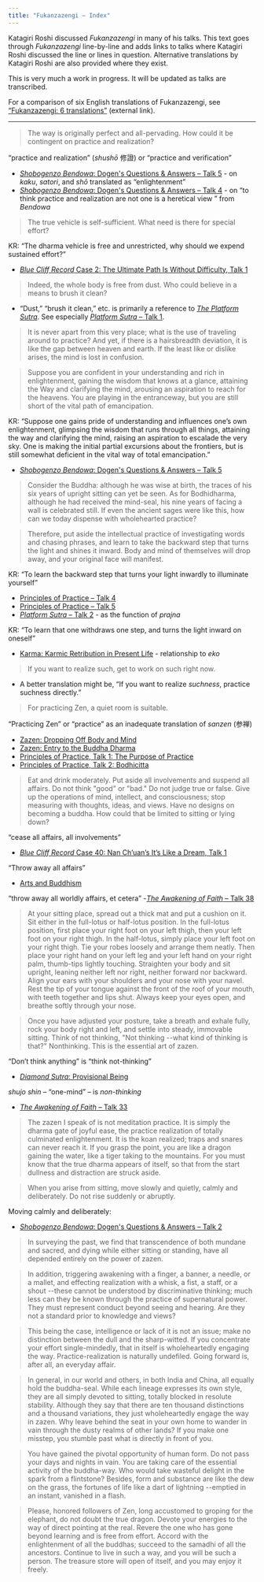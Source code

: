 ```yaml
---
title: "Fukanzazengi – Index"
---
```


Katagiri Roshi discussed *Fukanzazengi* in many of his talks. This text goes through *Fukanzazengi* line-by-line and adds links to talks where Katagiri Roshi discussed the line or lines in question. Alternative translations by Katagiri Roshi are also provided where they exist. 

This is very much a work in progress. It will be updated as talks are transcribed.

For a comparison of six English translations of Fukanzazengi, see [“Fukanzazengi: 6 translations”](https://zendogen.es/textos-zen-pdf/Fukanzazengi-6-translations.pdf) (external link).

---

> The way is originally perfect and all-pervading. How could it be contingent on practice and realization? 

“practice and realization” (*shushō* 修證) or “practice and verification”
- [*Shobogenzo Bendowa*: Dogen's Questions & Answers – Talk 5](1987-03-15-Bendowa-Talk-5) - on *kaku*, *satori*, and *shō* translated as “enlightenment”
- [*Shobogenzo Bendowa*: Dogen's Questions & Answers – Talk 4](1987-03-14-Bendowa-Talk-4) - on “to think practice and realization are not one is a heretical view ” from *Bendowa*

> The true vehicle is self-sufficient. What need is there for special effort? 

KR: “The dharma vehicle is free and unrestricted, why should we expend sustained effort?”
- [*Blue Cliff Record* Case 2: The Ultimate Path Is Without Difficulty, Talk 1](1980-01-19-Blue-Cliff-Record-Case-2-Talk-1)

>Indeed, the whole body is free from dust. Who could believe in a means to brush it clean? 

- “Dust,” “brush it clean,” etc. is primarily a reference to [*The Platform Sutra*](platform-sutra). See especially [*Platform Sutra* – Talk 1](1987-03-06-Platform-Sutra-Talk-1).

> It is never apart from this very place; what is the use of traveling around to practice? And yet, if there is a hairsbreadth deviation, it is like the gap between heaven and earth. If the least like or dislike arises, the mind is lost in confusion. 

> Suppose you are confident in your understanding and rich in enlightenment, gaining the wisdom that knows at a glance, attaining the Way and clarifying the mind, arousing an aspiration to reach for the heavens. You are playing in the entranceway, but you are still short of the vital path of emancipation.

KR: “Suppose one gains pride of understanding and influences one’s own enlightenment, glimpsing the wisdom that runs through all things, attaining the way and clarifying the mind, raising an aspiration to escalade the very sky. One is making the initial partial excursions about the frontiers, but is still somewhat deficient in the vital way of total emancipation.”
- [*Shobogenzo Bendowa*: Dogen's Questions & Answers – Talk 5](https://katagiritranscripts.net/1987-03-15-Bendowa-Talk-5)

> Consider the Buddha: although he was wise at birth, the traces of his six years of upright sitting can yet be seen. As for Bodhidharma, although he had received the mind-seal, his nine years of facing a wall is celebrated still. If even the ancient sages were like this, how can we today dispense with wholehearted practice?

> Therefore, put aside the intellectual practice of investigating words and chasing phrases, and learn to take the backward step that turns the light and shines it inward. Body and mind of themselves will drop away, and your original face will manifest. 

KR: “To learn the backward step that turns your light inwardly to illuminate yourself”
- [Principles of Practice – Talk 4](1986-03-22-Principles-of-Practice-Talk-4)
- [Principles of Practice – Talk 5](1986-03-23-Principles-of-Practice-Talk-5)
- [*Platform Sutra* – Talk 2](1987-03-20-Platform-Sutra-Talk-2) - as the function of *prajna*

KR: “To learn that one withdraws one step, and turns the light inward on oneself”
- [Karma: Karmic Retribution in Present Life](1980-07-10-Karmic-Retribution-in-Present-Life) - relationship to *eko*

> If you want to realize such, get to work on such right now.

- A better translation might be, “If you want to realize *suchness*, practice suchness directly.”

> For practicing Zen, a quiet room is suitable. 

“Practicing Zen” or “practice” as an inadequate translation of *sanzen* (参禅) 
- [Zazen: Dropping Off Body and Mind](1987-01-24-Zazen-Dropping-Off-Body-and-Mind)
- [Zazen: Entry to the Buddha Dharma](1987-03-07-Zazen-Entry-to-the-Buddha-Dharma)
- [Principles of Practice, Talk 1: The Purpose of Practice](1986-03-19-Principles-of-Practice-Talk-1)
- [Principles of Practice, Talk 2: Bodhicitta](1986-03-20-Principles-of-Practice-Talk-2)

> Eat and drink moderately. Put aside all involvements and suspend all affairs. Do not think "good" or "bad." Do not judge true or false. Give up the operations of mind, intellect, and consciousness; stop measuring with thoughts, ideas, and views. Have no designs on becoming a buddha. How could that be limited to sitting or lying down?

“cease all affairs, all involvements”
- [*Blue Cliff Record* Case 40: Nan Ch’uan’s It’s Like a Dream, Talk 1](1983-01-26-Blue-Cliff-Record-Case-40-Talk-1)

“Throw away all affairs”
- [Arts and Buddhism](1983-10-29-Arts-and-Buddhism)

“throw away all worldly affairs, et cetera”
-[*The Awakening of Faith* – Talk 38](1986-05-02-Awakening-of-Faith-Talk-38)

>At your sitting place, spread out a thick mat and put a cushion on it. Sit either in the full-lotus or half-lotus position. In the full-lotus position, first place your right foot on your left thigh, then your left foot on your right thigh. In the half-lotus, simply place your left foot on your right thigh. Tie your robes loosely and arrange them neatly. Then place your right hand on your left leg and your left hand on your right palm, thumb-tips lightly touching. Straighten your body and sit upright, leaning neither left nor right, neither forward nor backward. Align your ears with your shoulders and your nose with your navel. Rest the tip of your tongue against the front of the roof of your mouth, with teeth together and lips shut. Always keep your eyes open, and breathe softly through your nose.

> Once you have adjusted your posture, take a breath and exhale fully, rock your body right and left, and settle into steady, immovable sitting. Think of not thinking, "Not thinking --what kind of thinking is that?" Nonthinking. This is the essential art of zazen.

“Don’t think anything” is “think not-thinking”
- [*Diamond Sutra*: Provisional Being](1979-07-25-Diamond-Sutra-Provisional-Being)

*shujo shin* – “one-mind” – is *non-thinking*
- [*The Awakening of Faith* – Talk 33](1986-03-07-Awakening-of-Faith-Talk-33)

> The zazen I speak of is not meditation practice. It is simply the dharma gate of joyful ease, the practice realization of totally culminated enlightenment. It is the koan realized; traps and snares can never reach it. If you grasp the point, you are like a dragon gaining the water, like a tiger taking to the mountains. For you must know that the true dharma appears of itself, so that from the start dullness and distraction are struck aside.

> When you arise from sitting, move slowly and quietly, calmly and deliberately. Do not rise suddenly or abruptly. 

Moving calmly and deliberately:
- [*Shobogenzo Bendowa*: Dogen's Questions & Answers – Talk 2](1987-03-12-Bendowa-Talk-2)

> In surveying the past, we find that transcendence of both mundane and sacred, and dying while either sitting or standing, have all depended entirely on the power of zazen.

> In addition, triggering awakening with a finger, a banner, a needle, or a mallet, and effecting realization with a whisk, a fist, a staff, or a shout --these cannot be understood by discriminative thinking; much less can they be known through the practice of supernatural power. They must represent conduct beyond seeing and hearing. Are they not a standard prior to knowledge and views?

> This being the case, intelligence or lack of it is not an issue; make no distinction between the dull and the sharp-witted. If you concentrate your effort single-mindedly, that in itself is wholeheartedly engaging the way.
Practice-realization is naturally undefiled. Going forward is, after all, an everyday affair.

> In general, in our world and others, in both India and China, all equally hold the buddha-seal. While each lineage expresses its own style, they are all simply devoted to sitting, totally blocked in resolute stability. Although they say that there are ten thousand distinctions and a thousand variations, they just wholeheartedly engage the way in zazen. Why leave behind the seat in your own home to wander in vain through the dusty realms of other lands? If you make one misstep, you stumble past what is directly in front of you.

> You have gained the pivotal opportunity of human form. Do not pass your days and nights in vain. You are taking care of the essential activity of the buddha-way. Who would take wasteful delight in the spark from a flintstone? Besides, form and substance are like the dew on the grass, the fortunes of life like a dart of lightning --emptied in an instant, vanished in a flash.

> Please, honored followers of Zen, long accustomed to groping for the elephant, do not doubt the true dragon. Devote your energies to the way of direct pointing at the real. Revere the one who has gone beyond learning and is free from effort. Accord with the enlightenment of all the buddhas; succeed to the samadhi of all the ancestors. Continue to live in such a way, and you will be such a person. The treasure store will open of itself, and you may enjoy it freely.